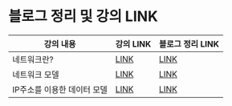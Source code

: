 # 블로그 정리 및  강의 LINK

강의 내용 | 강의 LINK | 블로그 정리 LINK
-------- | --------- | ---------------
네트워크란?| [LINK](https://www.youtube.com/watch?v=Av9UFzl_wis&list=PL0d8NnikouEWcF1jJueLdjRIC4HsUlULi&index=1) | [LINK](https://codingtalk.tistory.com/220)
네트워크 모델| [LINK](https://www.youtube.com/watch?v=Av9UFzl_wis&list=PL0d8NnikouEWcF1jJueLdjRIC4HsUlULi&index=1) | [LINK](https://codingtalk.tistory.com/225)
IP주소를 이용한 데이터 모델| [LINK](https://www.youtube.com/watch?v=Av9UFzl_wis&list=PL0d8NnikouEWcF1jJueLdjRIC4HsUlULi&index=1) | [LINK](https://codingtalk.tistory.com/226)
